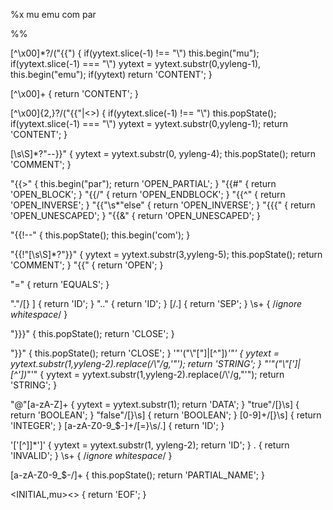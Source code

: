
%x mu emu com par
<!-- 定义启动条件符号组 -->

%% 
<!-- 通过 {{  begin("mu") 或者 begine("emu") 标记 handlebars 语句的开始 -->

[^\x00]*?/("{{")                 {
                                   if(yytext.slice(-1) !== "\\") this.begin("mu");
                                   if(yytext.slice(-1) === "\\") yytext = yytext.substr(0,yyleng-1), this.begin("emu");
                                   if(yytext) return 'CONTENT';
                                 }

<!-- 定义普通的 content token -->
[^\x00]+                         { return 'CONTENT'; }

<!-- 符合 emu 的条件下，再次得到 {{ 或者 文档结尾 -->
<emu>[^\x00]{2,}?/("{{"|<<EOF>>) {
                                   if(yytext.slice(-1) !== "\\") this.popState();
                                   if(yytext.slice(-1) === "\\") yytext = yytext.substr(0,yyleng-1);
                                   return 'CONTENT';
                                 }
<!-- 符合 comment 的条件下，匹配了 --}} 字符串，结束 comment state -->
<com>[\s\S]*?"--}}"              { yytext = yytext.substr(0, yyleng-4); this.popState(); return 'COMMENT'; }

<!-- 通过 {{> 标记 partial 开始 -->
<mu>"{{>"                        { this.begin("par"); return 'OPEN_PARTIAL'; }
<mu>"{{#"                        { return 'OPEN_BLOCK'; }
<mu>"{{/"                        { return 'OPEN_ENDBLOCK'; }
<mu>"{{^"                        { return 'OPEN_INVERSE'; }
<mu>"{{"\s*"else"                { return 'OPEN_INVERSE'; }
<mu>"{{{"                        { return 'OPEN_UNESCAPED'; }
<mu>"{{&"                        { return 'OPEN_UNESCAPED'; }

<!-- 通过 {{!--  标记 comment 的开始 -->
<mu>"{{!--"                      { this.popState(); this.begin('com'); }

<!-- 通过 {{!-- }} 标记 comment 的结束 -->
<mu>"{{!"[\s\S]*?"}}"            { yytext = yytext.substr(3,yyleng-5); this.popState(); return 'COMMENT'; }
<mu>"{{"                         { return 'OPEN'; }




<mu>"="                          { return 'EQUALS'; }
<!-- ./ .. 是 ID -->
<mu>"."/[} ]                     { return 'ID'; }
<mu>".."                         { return 'ID'; }
<mu>[\/.]                        { return 'SEP'; }
<mu>\s+                          { /*ignore whitespace*/ }
<!-- 通过 }}} 标记 mu 的结束 -->
<mu>"}}}"                        { this.popState(); return 'CLOSE'; }
<!-- 通过 }}} 标记 mu 的结束 -->
<mu>"}}"                         { this.popState(); return 'CLOSE'; }
<mu>'"'("\\"["]|[^"])*'"'        { yytext = yytext.substr(1,yyleng-2).replace(/\\"/g,'"'); return 'STRING'; }
<mu>"'"("\\"[']|[^'])*"'"        { yytext = yytext.substr(1,yyleng-2).replace(/\\'/g,"'"); return 'STRING'; }

<!-- @ 开头的是 data -->
<mu>"@"[a-zA-Z]+                 { yytext = yytext.substr(1); return 'DATA'; }
<mu>"true"/[}\s]                 { return 'BOOLEAN'; }
<mu>"false"/[}\s]                { return 'BOOLEAN'; }
<mu>[0-9]+/[}\s]                 { return 'INTEGER'; }
<mu>[a-zA-Z0-9_$-]+/[=}\s\/.]    { return 'ID'; }
<!-- [] 类型的 id -->
<mu>'['[^\]]*']'                 { yytext = yytext.substr(1, yyleng-2); return 'ID'; }
<mu>.                            { return 'INVALID'; }
<par>\s+                         { /*ignore whitespace*/ }
<!-- 匹配到 partial name 之后，结束 partial 状态 -->
<par>[a-zA-Z0-9_$-/]+            { this.popState(); return 'PARTIAL_NAME'; }

<!-- 在初始状态，或者 mu 状态下 匹配到了 EOF -->
<INITIAL,mu><<EOF>>              { return 'EOF'; }

